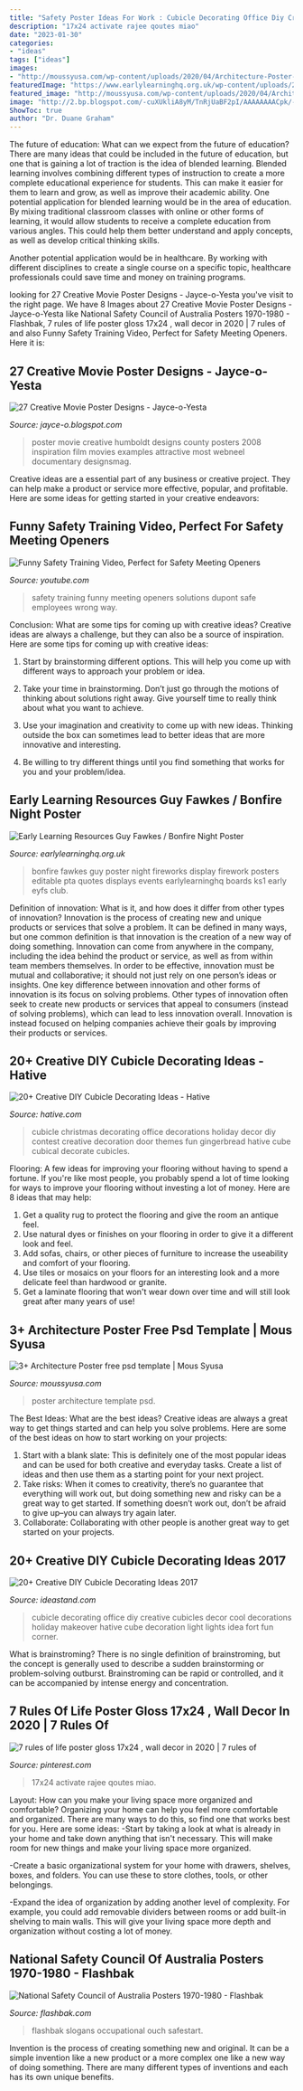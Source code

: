 ```yaml
---
title: "Safety Poster Ideas For Work : Cubicle Decorating Office Diy Creative Cubicles Decor Cool Decorations Holiday Makeover Hative Cube Decoration Light Lights Idea Fort Fun Corner"
description: "17x24 activate rajee qoutes miao"
date: "2023-01-30"
categories:
- "ideas"
tags: ["ideas"]
images:
- "http://moussyusa.com/wp-content/uploads/2020/04/Architecture-Poster-Template-Sample.jpg"
featuredImage: "https://www.earlylearninghq.org.uk/wp-content/uploads/2011/11/bonfire-prev.jpg"
featured_image: "http://moussyusa.com/wp-content/uploads/2020/04/Architecture-Poster-Template-Sample.jpg"
image: "http://2.bp.blogspot.com/-cuXUkliA8yM/TnRjUaBF2pI/AAAAAAAACpk/-HOT1JZb4bU/s1600/humboldt-county.jpg"
ShowToc: true
author: "Dr. Duane Graham"
---
```



The future of education: What can we expect from the future of education?
There are many ideas that could be included in the future of education, but one that is gaining a lot of traction is the idea of blended learning. Blended learning involves combining different types of instruction to create a more complete educational experience for students. This can make it easier for them to learn and grow, as well as improve their academic ability.
One potential application for blended learning would be in the area of education. By mixing traditional classroom classes with online or other forms of learning, it would allow students to receive a complete education from various angles. This could help them better understand and apply concepts, as well as develop critical thinking skills.

Another potential application would be in healthcare. By working with different disciplines to create a single course on a specific topic, healthcare professionals could save time and money on training programs.

	

		
looking for 27 Creative Movie Poster Designs - Jayce-o-Yesta you've visit to the right page. We have 8 Images about 27 Creative Movie Poster Designs - Jayce-o-Yesta like National Safety Council of Australia Posters 1970-1980 - Flashbak, 7 rules of life poster gloss 17x24 , wall decor in 2020 | 7 rules of and also Funny Safety Training Video, Perfect for Safety Meeting Openers. Here it is:
		
    
## 27 Creative Movie Poster Designs - Jayce-o-Yesta

<img loading=lazy src="http://2.bp.blogspot.com/-cuXUkliA8yM/TnRjUaBF2pI/AAAAAAAACpk/-HOT1JZb4bU/s1600/humboldt-county.jpg" onerror="this.onerror=null;this.src='https://tse4.mm.bing.net/th?id=OIP.wR925UWihyBHlagAfpWSbAHaK9&amp;pid=15.1';" alt="27 Creative Movie Poster Designs - Jayce-o-Yesta">

_Source: jayce-o.blogspot.com_

>poster movie creative humboldt designs county posters 2008 inspiration film movies examples attractive most webneel documentary designsmag. 

	

Creative ideas are a essential part of any business or creative project. They can help make a product or service more effective, popular, and profitable. Here are some ideas for getting started in your creative endeavors:

    
## Funny Safety Training Video, Perfect For Safety Meeting Openers

<img loading=lazy src="http://i.ytimg.com/vi/ORUJ6gWBhrY/hqdefault.jpg" onerror="this.onerror=null;this.src='https://tse4.mm.bing.net/th?id=OIP.rPtaFuYogWqfHHX9Ge_NKQHaFj&amp;pid=15.1';" alt="Funny Safety Training Video, Perfect for Safety Meeting Openers">

_Source: youtube.com_

>safety training funny meeting openers solutions dupont safe employees wrong way. 

	

Conclusion: What are some tips for coming up with creative ideas?
Creative ideas are always a challenge, but they can also be a source of inspiration. Here are some tips for coming up with creative ideas:
1. Start by brainstorming different options. This will help you come up with different ways to approach your problem or idea.

2. Take your time in brainstorming. Don’t just go through the motions of thinking about solutions right away. Give yourself time to really think about what you want to achieve.

3. Use your imagination and creativity to come up with new ideas. Thinking outside the box can sometimes lead to better ideas that are more innovative and interesting.

4. Be willing to try different things until you find something that works for you and your problem/idea.

    
## Early Learning Resources Guy Fawkes / Bonfire Night Poster

<img loading=lazy src="https://www.earlylearninghq.org.uk/wp-content/uploads/2011/11/bonfire-prev.jpg" onerror="this.onerror=null;this.src='https://tse3.mm.bing.net/th?id=OIP.KQFTC5Oivh8YcyDgjPyV9wAAAA&amp;pid=15.1';" alt="Early Learning Resources Guy Fawkes / Bonfire Night Poster">

_Source: earlylearninghq.org.uk_

>bonfire fawkes guy poster night fireworks display firework posters editable pta quotes displays events earlylearninghq boards ks1 early eyfs club. 

	

Definition of innovation: What is it, and how does it differ from other types of innovation?
Innovation is the process of creating new and unique products or services that solve a problem. It can be defined in many ways, but one common definition is that innovation is the creation of a new way of doing something. Innovation can come from anywhere in the company, including the idea behind the product or service, as well as from within team members themselves. In order to be effective, innovation must be mutual and collaborative; it should not just rely on one person’s ideas or insights. 
One key difference between innovation and other forms of innovation is its focus on solving problems. Other types of innovation often seek to create new products or services that appeal to consumers (instead of solving problems), which can lead to less innovation overall. Innovation is instead focused on helping companies achieve their goals by improving their products or services.

    
## 20+ Creative DIY Cubicle Decorating Ideas - Hative

<img loading=lazy src="https://hative.com/wp-content/uploads/2014/06/cubicle-decorating-ideas/15-office-cubicle-decorating-ideas.jpg" onerror="this.onerror=null;this.src='https://tse1.mm.bing.net/th?id=OIP.3yAIeV4G_770hPlbEuXhQgHaJ4&amp;pid=15.1';" alt="20+ Creative DIY Cubicle Decorating Ideas - Hative">

_Source: hative.com_

>cubicle christmas decorating office decorations holiday decor diy contest creative decoration door themes fun gingerbread hative cube cubical decorate cubicles. 

	

Flooring: A few ideas for improving your flooring without having to spend a fortune.
If you're like most people, you probably spend a lot of time looking for ways to improve your flooring without investing a lot of money. Here are 8 ideas that may help: 
1. Get a quality rug to protect the flooring and give the room an antique feel. 
2. Use natural dyes or finishes on your flooring in order to give it a different look and feel. 
3. Add sofas, chairs, or other pieces of furniture to increase the useability and comfort of your flooring. 
4. Use tiles or mosaics on your floors for an interesting look and a more delicate feel than hardwood or granite. 
5. Get a laminate flooring that won't wear down over time and will still look great after many years of use! 

    
## 3+ Architecture Poster Free Psd Template | Mous Syusa

<img loading=lazy src="http://moussyusa.com/wp-content/uploads/2020/04/Architecture-Poster-Template-Sample.jpg" onerror="this.onerror=null;this.src='https://tse4.mm.bing.net/th?id=OIP.HYL1vH6YwP29JliV7PqHaAHaKd&amp;pid=15.1';" alt="3+ Architecture Poster free psd template | Mous Syusa">

_Source: moussyusa.com_

>poster architecture template psd. 

	

The Best Ideas: What are the best ideas?
Creative ideas are always a great way to get things started and can help you solve problems. Here are some of the best ideas on how to start working on your projects: 
1. Start with a blank slate: This is definitely one of the most popular ideas and can be used for both creative and everyday tasks. Create a list of ideas and then use them as a starting point for your next project. 
2. Take risks: When it comes to creativity, there’s no guarantee that everything will work out, but doing something new and risky can be a great way to get started. If something doesn’t work out, don’t be afraid to give up–you can always try again later. 
3. Collaborate: Collaborating with other people is another great way to get started on your projects.

    
## 20+ Creative DIY Cubicle Decorating Ideas 2017

<img loading=lazy src="http://ideastand.com/wp-content/uploads/2014/06/cubicle-decorating-ideas/9-cubicle-decorating-ideas.jpg" onerror="this.onerror=null;this.src='https://tse1.mm.bing.net/th?id=OIP.eQcSJ5CTJQ9oju5gVP9mcAHaJ4&amp;pid=15.1';" alt="20+ Creative DIY Cubicle Decorating Ideas 2017">

_Source: ideastand.com_

>cubicle decorating office diy creative cubicles decor cool decorations holiday makeover hative cube decoration light lights idea fort fun corner. 

	

What is brainstroming?
There is no single definition of brainstroming, but the concept is generally used to describe a sudden brainstorming or problem-solving outburst. Brainstroming can be rapid or controlled, and it can be accompanied by intense energy and concentration.

    
## 7 Rules Of Life Poster Gloss 17x24 , Wall Decor In 2020 | 7 Rules Of

<img loading=lazy src="https://i.pinimg.com/736x/6c/11/2c/6c112c4e70e678e995c8a7af6d481150.jpg" onerror="this.onerror=null;this.src='https://tse2.mm.bing.net/th?id=OIP.ffLBEhA3ojAAlyQIWqpStgHaJ4&amp;pid=15.1';" alt="7 rules of life poster gloss 17x24 , wall decor in 2020 | 7 rules of">

_Source: pinterest.com_

>17x24 activate rajee qoutes miao. 

	

Layout: How can you make your living space more organized and comfortable?
Organizing your home can help you feel more comfortable and organized. There are many ways to do this, so find one that works best for you. Here are some ideas:
-Start by taking a look at what is already in your home and take down anything that isn't necessary. This will make room for new things and make your living space more organized.

-Create a basic organizational system for your home with drawers, shelves, boxes, and folders. You can use these to store clothes, tools, or other belongings.

-Expand the idea of organization by adding another level of complexity. For example, you could add removable dividers between rooms or add built-in shelving to main walls. This will give your living space more depth and organization without costing a lot of money.

    
## National Safety Council Of Australia Posters 1970-1980 - Flashbak

<img loading=lazy src="https://flashbak.com/wp-content/uploads/2014/08/ouch.jpg" onerror="this.onerror=null;this.src='https://tse2.mm.bing.net/th?id=OIP.U0O4Bv0Rs7YvDG_J1wAkBwHaLZ&amp;pid=15.1';" alt="National Safety Council of Australia Posters 1970-1980 - Flashbak">

_Source: flashbak.com_

>flashbak slogans occupational ouch safestart. 

	

Invention is the process of creating something new and original. It can be a simple invention like a new product or a more complex one like a new way of doing something. There are many different types of inventions and each has its own unique benefits.

